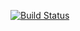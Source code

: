 [![Build Status](https://app.travis-ci.com/Matombot/psql-refresher-workshop.svg?branch=main)](https://app.travis-ci.com/Matombot/psql-refresher-workshop)